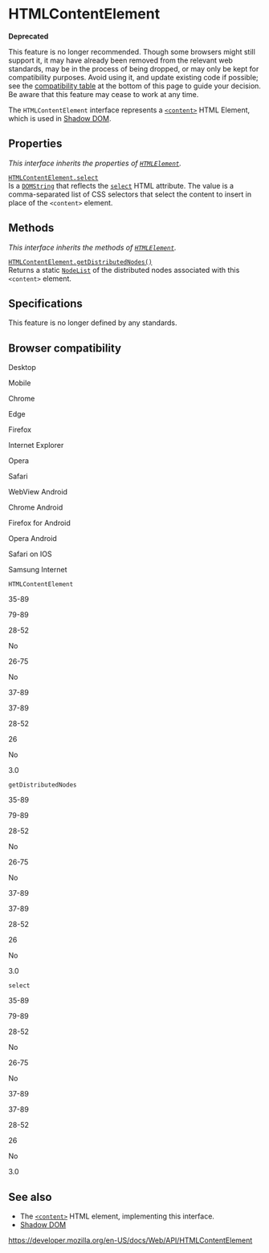 HTMLContentElement
==================

**Deprecated**

This feature is no longer recommended. Though some browsers might still support it, it may have already been removed from the relevant web standards, may be in the process of being dropped, or may only be kept for compatibility purposes. Avoid using it, and update existing code if possible; see the [compatibility table](#browser_compatibility) at the bottom of this page to guide your decision. Be aware that this feature may cease to work at any time.

The `HTMLContentElement` interface represents a [`<content>`](https://developer.mozilla.org/en-US/docs/Web/HTML/Element/content) HTML Element, which is used in [Shadow DOM](https://developer.mozilla.org/en-US/docs/Web/Web_Components/Using_shadow_DOM).

Properties
----------

*This interface inherits the properties of [`HTMLElement`](htmlelement).*

[`HTMLContentElement.select`](htmlcontentelement/select)  
Is a [`DOMString`](domstring) that reflects the [`select`](https://developer.mozilla.org/en-US/docs/Web/HTML/Element/content#attr-select) HTML attribute. The value is a comma-separated list of CSS selectors that select the content to insert in place of the `<content>` element.

Methods
-------

*This interface inherits the methods of [`HTMLElement`](htmlelement).*

[`HTMLContentElement.getDistributedNodes()`](htmlcontentelement/getdistributednodes)  
Returns a static [`NodeList`](nodelist) of the <span class="page-not-created">distributed nodes</span> associated with this `<content>` element.

Specifications
--------------

This feature is no longer defined by any standards.

Browser compatibility
---------------------

Desktop

Mobile

Chrome

Edge

Firefox

Internet Explorer

Opera

Safari

WebView Android

Chrome Android

Firefox for Android

Opera Android

Safari on IOS

Samsung Internet

`HTMLContentElement`

35-89

79-89

28-52

No

26-75

No

37-89

37-89

28-52

26

No

3.0

`getDistributedNodes`

35-89

79-89

28-52

No

26-75

No

37-89

37-89

28-52

26

No

3.0

`select`

35-89

79-89

28-52

No

26-75

No

37-89

37-89

28-52

26

No

3.0

See also
--------

-   The [`<content>`](https://developer.mozilla.org/en-US/docs/Web/HTML/Element/content) HTML element, implementing this interface.
-   [Shadow DOM](https://developer.mozilla.org/en-US/docs/Web/Web_Components/Using_shadow_DOM)

<a href="https://developer.mozilla.org/en-US/docs/Web/API/HTMLContentElement" class="_attribution-link">https://developer.mozilla.org/en-US/docs/Web/API/HTMLContentElement</a>
